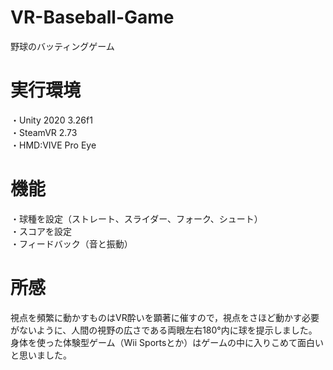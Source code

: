 # VR-Baseball-Game
野球のバッティングゲーム <Br>

# 実行環境
・Unity 2020 3.26f1 <Br>
・SteamVR 2.73 <Br>
・HMD:VIVE Pro Eye <Br>
  
# 機能
・球種を設定（ストレート、スライダー、フォーク、シュート） <Br>
・スコアを設定 <Br>
・フィードバック（音と振動）

# 所感
視点を頻繁に動かすものはVR酔いを顕著に催すので，視点をさほど動かす必要がないように、人間の視野の広さである両眼左右180°内に球を提示しました。<BR>
身体を使った体験型ゲーム（Wii Sportsとか）はゲームの中に入りこめて面白いと思いました。<Br>
